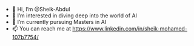 - 👋 Hi, I’m @Sheik-Abdul
- 👀 I’m interested in diving deep into the world of AI
- 🌱 I’m currently pursuing Masters in AI
- 📫 You can reach me at https://www.linkedin.com/in/sheik-mohamed-107b7754/

<!---
Sheik-Abdul/Sheik-Abdul is a ✨ special ✨ repository because its `README.md` (this file) appears on your GitHub profile.
You can click the Preview link to take a look at your changes.
--->
